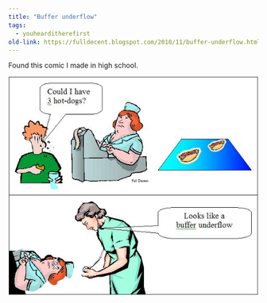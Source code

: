 ```yaml
---
title: "Buffer underflow"
tags:
  - youhearditherefirst 
old-link: https://fulldecent.blogspot.com/2010/11/buffer-underflow.html
---
```


Found this comic I made in high school.

![Buffer underflow](/assets/images/2010-11-21-buffer-underflow.jpg)
